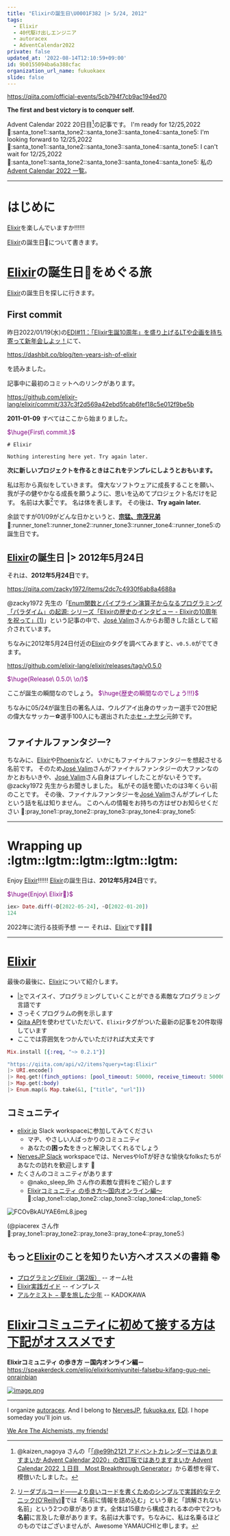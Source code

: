```yaml
---
title: "Elixirの誕生日\U0001F382 |> 5/24, 2012"
tags:
  - Elixir
  - 40代駆け出しエンジニア
  - autoracex
  - AdventCalendar2022
private: false
updated_at: '2022-08-14T12:10:59+09:00'
id: 9b0155094ba6a388cfac
organization_url_name: fukuokaex
slide: false
---
```

https://qiita.com/official-events/5cb794f7cb9ac194ed70

**The first and best victory is to conquer self.**

Advent Calendar 2022 20日目[^1]の記事です。
I'm ready for 12/25,2022 :santa::santa_tone1::santa_tone2::santa_tone3::santa_tone4::santa_tone5:
I'm looking forward to 12/25,2022 :santa::santa_tone1::santa_tone2::santa_tone3::santa_tone4::santa_tone5:
I can't wait for 12/25,2022 :santa::santa_tone1::santa_tone2::santa_tone3::santa_tone4::santa_tone5:
私の[Advent Calendar 2022 一覧](https://docs.google.com/spreadsheets/d/1HQvFjagQLRPjOYAjDVzWp9S4b8dKixxvvaz_TtbZWto/edit#gid=1723448955)。

[^1]: @kaizen_nagoya さんの「[「@e99h2121 アドベントカレンダーではありますまいか Advent Calendar 2020」の改訂版ではありますまいか Advent Calendar 2022 １日目　Most Breakthrough Generator](https://qiita.com/kaizen_nagoya/items/49ebebee3a0377f3b59b)」から着想を得て、模倣いたしました。 

---

# はじめに

[Elixir](https://elixir-lang.org/)を楽しんでいますか:bangbang::bangbang::bangbang:

[Elixir](https://elixir-lang.org/)の誕生日:birthday:について書きます。

# [Elixir](https://elixir-lang.org/)の誕生日:birthday:をめぐる旅

[Elixir](https://elixir-lang.org/)の誕生日を探しに行きます。

## First commit

昨日2022/01/19(水)の[EDI#11：「Elixir生誕10周年」を盛り上げるLTや企画を持ち寄って新年会しよッ！](https://fukuokaex.connpass.com/event/234693/)にて、

https://dashbit.co/blog/ten-years-ish-of-elixir

を読みました。

記事中に最初のコミットへのリンクがあります。

https://github.com/elixir-lang/elixir/commit/337c3f2d569a42ebd5fcab6fef18c5e012f9be5b

**2011-01-09**
すべてはここから始まりました。

<font color="purple">$\huge{First\ commit.}$</font>

```md:README
# Elixir

Nothing interesting here yet. Try again later.
```

**次に新しいプロジェクトを作るときはこれをテンプレにしようとおもいます。**

私は形から真似をしていきます。
偉大なソフトウェアに成長することを願い、我が子の健やかなる成長を願うように、思いを込めてプロジェクト名だけを記す。
名前は大事[^2]です。
名は体を表します。
その後は、**Try again later.**

[^2]: [リーダブルコード――より良いコードを書くためのシンプルで実践的なテクニック(O'Reilly)](https://www.oreilly.co.jp/books/9784873115658/):book:では「名前に情報を詰め込む」という章と「誤解されない名前」という2つの章があります。全体は15章から構成される本の中で2つも**名前**に言及した章があります。名前は大事です。ちなみに、私は名乗るほどのものではございませんが、Awesome YAMAUCHIと申します。

余談ですが01/09がどんな日かというと、**[宗猛、宗茂兄弟](https://ja.wikipedia.org/wiki/%E5%AE%97%E5%85%84%E5%BC%9F)** :runner::runner_tone1::runner_tone2::runner_tone3::runner_tone4::runner_tone5:の誕生日です。

## [Elixir](https://elixir-lang.org/)の誕生日 |> 2012年5月24日

それは、**2012年5月24日**です。

https://qiita.com/zacky1972/items/2dc7c4930f6ab8a4688a

@zacky1972 先生の「[Enum関数とパイプライン演算子からなるプログラミング「パラダイム」の起源: シリーズ「Elixirの歴史のインタビュー - Elixirの10周年を祝って」(1)](https://qiita.com/zacky1972/items/2dc7c4930f6ab8a4688a)」という記事の中で、[José Valim](https://twitter.com/josevalim)さんからお聞きした話として紹介されています。

ちなみに2012年5月24日付近の[Elixir](https://elixir-lang.org/)のタグを調べてみますと、`v0.5.0`がでてきます。

https://github.com/elixir-lang/elixir/releases/tag/v0.5.0

<font color="purple">$\huge{Release\ 0.5.0\ \o/}$</font>

ここが誕生の瞬間なのでしょう。
<font color="purple">$\huge{歴史の瞬間なのでしょう!!!}$</font>

ちなみに05/24が誕生日の著名人は、ウルグアイ出身のサッカー選手で20世紀の偉大なサッカー:soccer:選手100人にも選出された[ホセ・ナサシ](https://ja.wikipedia.org/wiki/%E3%83%9B%E3%82%BB%E3%83%BB%E3%83%8A%E3%82%B5%E3%82%B7)元帥です。

## ファイナルファンタジー?

ちなみに、[Elixir](https://elixir-lang.org/)や[Phoenix](https://www.phoenixframework.org/)など、いかにもファイナルファンタジーを想起させる名前です。
そのため[José Valim](https://twitter.com/josevalim)さんがファイナルファンタジーの大ファンなのかとおもいきや、[José Valim](https://twitter.com/josevalim)さん自身はプレイしたことがないそうです。
@zacky1972 先生からお聞きしました。
私がその話を聞いたのは3年くらい前のことです。
その後、ファイナルファンタジーを[José Valim](https://twitter.com/josevalim)さんがプレイしたという話を私は知りません。
このへんの情報をお持ちの方はぜひお知らせください :pray::pray_tone1::pray_tone2::pray_tone3::pray_tone4::pray_tone5:

---

# Wrapping up :lgtm::lgtm::lgtm::lgtm::lgtm:

Enjoy [Elixir](https://elixir-lang.org/):bangbang::bangbang::bangbang:
[Elixir](https://elixir-lang.org/)の誕生日は、**2012年5月24日**です。

<font color="purple">$\huge{Enjoy\ Elixir🚀}$</font>

```elixir
iex> Date.diff(~D[2022-05-24], ~D[2022-01-20])
124
```


2022年に流行る技術予想 ーー それは、[Elixir](https://elixir-lang.org/)です:rocket::rocket::rocket:

---


# [Elixir](https://elixir-lang.org/)

最後の最後に、[Elixir](https://elixir-lang.org/)について紹介します。

- [|>](https://hexdocs.pm/elixir/Kernel.html#%7C%3E/2)でスイスイ、プログラミングしていくことができる素敵なプログラミング言語です
- さっそくプログラムの例を示します
- [Qiita API](https://qiita.com/api/v2/docs)を使わせていただいて、`Elixir`タグがついた最新の記事を20件取得しています
- ここでは雰囲気をつかんでいただければ大丈夫です

```elixir
Mix.install [{:req, "~> 0.2.1"}]

"https://qiita.com/api/v2/items?query=tag:Elixir"
|> URI.encode()
|> Req.get!(finch_options: [pool_timeout: 50000, receive_timeout: 50000])
|> Map.get(:body)
|> Enum.map(& Map.take(&1, ["title", "url"]))

```


## コミュニティ
- [elixir.jp](https://join.slack.com/t/elixirjp/shared_invite/zt-ae8m5bad-WW69GH1w4iuafm1tKNgd~w) Slack workspaceに参加してみてください
    - マヂ、やさしい人ばっかりのコミュニティ
    - あなたの**困った**をきっと解決してくれるでしょう
- [NervesJP Slack](https://join.slack.com/t/nerves-jp/shared_invite/zt-9vteokip-iVAqi8TkT0ID_uK9dSqVHA) workspaceでは、NervesやIoTが好きな愉快なfolksたちがあなたの訪れを歓迎します :tada:
- たくさんのコミュニティがあります
    - @nako_sleep_9h さん作の素敵な資料をご紹介します
    - [Elixirコミュニティ の歩き方〜国内オンライン編〜](https://speakerdeck.com/elijo/elixirkomiyunitei-falsebu-kifang-guo-nei-onrainbian) :clap::clap_tone1::clap_tone2::clap_tone3::clap_tone4::clap_tone5:

![FCOvBkAUYAE6mL8.jpeg](https://qiita-image-store.s3.ap-northeast-1.amazonaws.com/0/131808/a277d0ea-2780-d9a3-4062-66d38b175125.jpeg)

(@piacerex さん作 :pray::pray_tone1::pray_tone2::pray_tone3::pray_tone4::pray_tone5:)

## もっと[Elixir](https://elixir-lang.org/)のことを知りたい方へオススメの書籍 :books: 
- [プログラミングElixir（第2版）](https://www.ohmsha.co.jp/book/9784274226373/) -- オーム社
- [Elixir実践ガイド](https://book.impress.co.jp/books/1120101021) -- インプレス
- [アルケミスト − 夢を旅した少年](https://www.kadokawa.co.jp/product/199999275001/) -- KADOKAWA

# <u><b>Elixirコミュニティに初めて接する方は下記がオススメです</b></u>

**Elixirコミュニティ の歩き方 －国内オンライン編－**<br>
https://speakerdeck.com/elijo/elixirkomiyunitei-falsebu-kifang-guo-nei-onrainbian

[![image.png](https://qiita-image-store.s3.ap-northeast-1.amazonaws.com/0/155423/f891b7ad-d2c4-3303-915b-f831069e28a4.png)](https://speakerdeck.com/elijo/elixirkomiyunitei-falsebu-kifang-guo-nei-onrainbian)


---

I organize [autoracex](https://autoracex.connpass.com/).
And I belong to [NervesJP](https://nerves-jp.connpass.com/), [fukuoka.ex](https://fukuokaex.connpass.com/), [EDI](https://fukuokaex.connpass.com/).
I hope someday you'll join us.

[We Are The Alchemists, my friends!](https://www.youtube.com/watch?v=04854XqcfCY)

